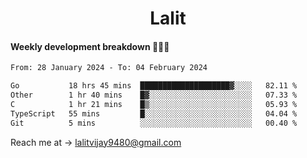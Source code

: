 <h1 align="center">Lalit</h1>

#### Weekly development breakdown 👨🏻‍💻
<!--START_SECTION:waka-->

```txt
From: 28 January 2024 - To: 04 February 2024

Go           18 hrs 45 mins  ████████████████████▓░░░░   82.11 %
Other        1 hr 40 mins    █▓░░░░░░░░░░░░░░░░░░░░░░░   07.33 %
C            1 hr 21 mins    █▒░░░░░░░░░░░░░░░░░░░░░░░   05.93 %
TypeScript   55 mins         █░░░░░░░░░░░░░░░░░░░░░░░░   04.04 %
Git          5 mins          ░░░░░░░░░░░░░░░░░░░░░░░░░   00.40 %
```

<!--END_SECTION:waka-->

Reach me at → lalitvijay9480@gmail.com
